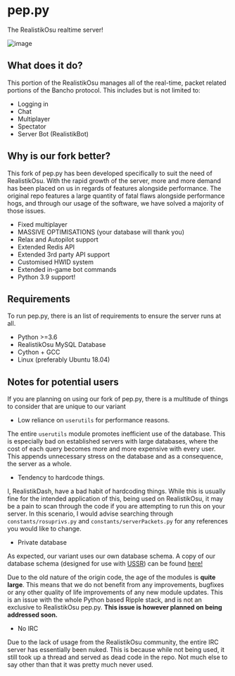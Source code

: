 # pep.py
The RealistikOsu realtime server!

![image](https://user-images.githubusercontent.com/36131887/118535385-4fd4c200-b742-11eb-8886-7ba8463b8d57.png)

## What does it do?
This portion of the RealistikOsu manages all of the real-time, packet related portions of the Bancho protocol. This includes but is not limited to:
- Logging in
- Chat
- Multiplayer
- Spectator
- Server Bot (RealistikBot)

## Why is our fork better?
This fork of pep.py has been developed specifically to suit the need of RealistikOsu. With the rapid growth of the server, more and more demand has been placed on us in regards of features alongside performance. The original repo features a large quantity of fatal flaws alongside performance hogs, and through our usage of the software, we have solved a majority of those issues.

- Fixed multiplayer
- MASSIVE OPTIMISATIONS (your database will thank you)
- Relax and Autopilot support
- Extended Redis API
- Extended 3rd party API support
- Customised HWID system
- Extended in-game bot commands
- Python 3.9 support!

## Requirements
To run pep.py, there is an list of requirements to ensure the server runs at all.
- Python >=3.6
- RealistikOsu MySQL Database
- Cython + GCC
- Linux (preferably Ubuntu 18.04)

## Notes for potential users
If you are planning on using our fork of pep.py, there is a multitude of things to consider that are unique to our variant
- Low reliance on `userutils` for performance reasons.

The entire `userutils` module promotes inefficient use of the database. This is especially bad on established servers with large 
databases, where the cost of each query becomes more and more expensive with every user. This appends unnecessary stress on the 
database and as a consequence, the server as a whole.
- Tendency to hardcode things.

I, RealistikDash, have a bad habit of hardcoding things. While this is usually fine for the intended application of this, being used 
on RealistikOsu, it may be a pain to scan through the code if you are attempting to run this on your server. In this scenario, I would 
advise searching through `constants/rosuprivs.py` and `constants/serverPackets.py` for any references you would like to change.
- Private database

As expected, our variant uses our own database schema. A copy of our database schema (designed for use with [USSR](https://lgithub.com/realistikosu/ussr)) can be found [here!](https://github.com/RealistikOsu/USSR/blob/master/extras/db.sql)

Due to the old nature of the origin code, the age of the modules is **quite large**. This means that we do not benefit from any improvements,
bugfixes or any other quality of life improvements of any new module updates. This is an issue with the whole Python based Ripple stack, and is 
not an exclusive to RealistikOsu pep.py. **This issue is however planned on being addressed soon.**
- No IRC

Due to the lack of usage from the RealistikOsu community, the entire IRC server has essentially been nuked. This is because while not being used, it
still took up a thread and served as dead code in the repo. Not much else to say other than that it was pretty much never used.
